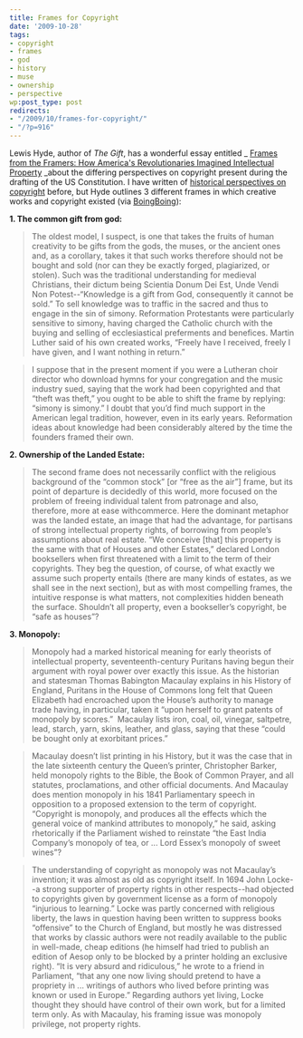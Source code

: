 ```yaml
---
title: Frames for Copyright
date: '2009-10-28'
tags:
- copyright
- frames
- god
- history
- muse
- ownership
- perspective
wp:post_type: post
redirects:
- "/2009/10/frames-for-copyright/"
- "/?p=916"
---
```


Lewis Hyde, author of _The Gift_, has a wonderful essay entitled _ [Frames from the Framers: How America's Revolutionaries Imagined Intellectual Property](http://papers.ssrn.com/sol3/papers.cfm?abstract_id=870073) _about the differing perspectives on copyright present during the drafting of the US Constitution. I have written of [historical perspectives on copyright](http://www.island94.org/2007/04/copyright-and-the-nineteenth-century/) before, but Hyde outlines 3 different frames in which creative works and copyright existed (via [BoingBoing](http://www.boingboing.net/2009/10/23/important-and-fascin.html)):

**1. The common gift from god:**

> The oldest model, I suspect, is one that takes the fruits of human creativity to be gifts from the gods, the muses, or the ancient ones and, as a corollary, takes it that such works therefore should not be bought and sold (nor can they be exactly forged, plagiarized, or stolen). Such was the traditional understanding for medieval Christians, their dictum being Scientia Donum Dei Est, Unde Vendi Non Potest--“Knowledge is a gift from God, consequently it cannot be sold.” To sell knowledge was to traffic in the sacred and thus to engage in the sin of simony. Reformation Protestants were particularly sensitive to simony, having charged the Catholic church with the buying and selling of ecclesiastical preferments and benefices. Martin Luther said of his own created works, “Freely have I received, freely I have given, and I want nothing in return.”

>

> I suppose that in the present moment if you were a Lutheran choir director who download hymns for your congregation and the music industry sued, saying that the work had been copyrighted and that “theft was theft,” you ought to be able to shift the frame by replying: “simony is simony.” I doubt that you’d find much support in the American legal tradition, however, even in its early years. Reformation ideas about knowledge had been considerably altered by the time the founders framed their own.

**2. Ownership of the Landed Estate:**

> The second frame does not necessarily conflict with the religious background of the “common stock” [or “free as the air”] frame, but its point of departure is decidedly of this world, more focused on the problem of freeing individual talent from patronage and also, therefore, more at ease withcommerce. Here the dominant metaphor was the landed estate, an image that had the advantage, for partisans of strong intellectual property rights, of borrowing from people’s assumptions about real estate. “We conceive [that] this property is the same with that of Houses and other Estates,” declared London booksellers when first threatened with a limit to the term of their copyrights. They beg the question, of course, of what exactly we assume such property entails (there are many kinds of estates, as we shall see in the next section), but as with most compelling frames, the intuitive response is what matters, not complexities hidden beneath the surface. Shouldn’t all property, even a bookseller’s copyright, be “safe as houses”?

**3. Monopoly:**

> Monopoly had a marked historical meaning for early theorists of intellectual property, seventeenth-century Puritans having begun their argument with royal power over exactly this issue. As the historian and statesman Thomas Babington Macaulay explains in his History of England, Puritans in the House of Commons long felt that Queen Elizabeth had encroached upon the House’s authority to manage trade having, in particular, taken it “upon herself to grant patents of monopoly by scores.”  Macaulay lists iron, coal, oil, vinegar, saltpetre, lead, starch, yarn, skins, leather, and glass, saying that these “could be bought only at exorbitant prices.”

>

> Macaulay doesn’t list printing in his History, but it was the case that in the late sixteenth century the Queen’s printer, Christopher Barker, held monopoly rights to the Bible, the Book of Common Prayer, and all statutes, proclamations, and other official documents. And Macaulay does mention monopoly in his 1841 Parliamentary speech in opposition to a proposed extension to the term of copyright. “Copyright is monopoly, and produces all the effects which the general voice of mankind attributes to monopoly,” he said, asking rhetorically if the Parliament wished to reinstate “the East India Company’s monopoly of tea, or ... Lord Essex’s monopoly of sweet wines”?

>

> The understanding of copyright as monopoly was not Macaulay’s invention; it was almost as old as copyright itself. In 1694 John Locke--a strong supporter of property rights in other respects--had objected to copyrights given by government license as a form of monopoly “injurious to learning.” Locke was partly concerned with religious liberty, the laws in question having been written to suppress books “offensive” to the Church of England, but mostly he was distressed that works by classic authors were not readily available to the public in well-made, cheap editions (he himself had tried to publish an edition of Aesop only to be blocked by a printer holding an exclusive right). “It is very absurd and ridiculous,” he wrote to a friend in Parliament, “that any one now living should pretend to have a propriety in ... writings of authors who lived before printing was known or used in Europe.” Regarding authors yet living, Locke thought they should have control of their own work, but for a limited term only. As with Macaulay, his framing issue was monopoly privilege, not property rights.
